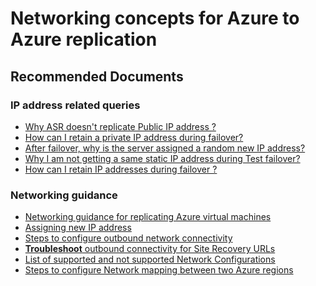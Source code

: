 <properties
    pageTitle="A2A networking"
    description="A2A networking"
    service="microsoft.recoveryservices"
    resource="vaults"
    authors="genlin, v-miegge"
    ms.author="asgang"
    displayOrder=""
    selfHelpType="generic"
    supportTopicIds="32574720"
    resourceTags=""
    productPesIds="16370"
    cloudEnvironments="public"
    articleId="35e66bb8-2fc0-4006-b001-a3234480e5fe"
/>

# Networking concepts for Azure to Azure replication

## **Recommended Documents**

### IP address related queries

* [Why ASR doesn't replicate Public IP address ?](https://docs.microsoft.com/azure/site-recovery/azure-to-azure-common-questions#can-i-retain-a-public-ip-address-after-failover)<br>
* [How can I retain a private IP address during failover?](https://docs.microsoft.com/azure/site-recovery/azure-to-azure-common-questions#can-i-retain-a-private-ip-address-during-failover)<br>
* [After failover, why is the server assigned a random new IP address?](https://docs.microsoft.com/azure/site-recovery/azure-to-azure-common-questions#after-failover-why-is-the-server-assigned-a-new-ip-address)<br>
* [Why I am not getting a same static IP address during Test failover?](https://docs.microsoft.com/azure/site-recovery/azure-to-azure-network-mapping#ip-address-assignment-during-test-failover)<br>
* [How can I retain IP addresses during failover ?](https://docs.microsoft.com/azure/site-recovery/site-recovery-retain-ip-azure-vm-failover)

### Networking guidance

* [Networking guidance for replicating Azure virtual machines](https://docs.microsoft.com/azure/site-recovery/site-recovery-azure-to-azure-networking-guidance)<br>
* [Assigning new IP address](https://docs.microsoft.com/azure/site-recovery/azure-to-azure-network-mapping#specify-a-subnet)<br>
* [Steps to configure outbound network connectivity](https://docs.microsoft.com/azure/site-recovery/azure-to-azure-tutorial-enable-replication#set-up-outbound-network-connectivity-for-vms)<br>
* [**Troubleshoot** outbound connectivity for Site Recovery URLs](https://docs.microsoft.com/azure/site-recovery/azure-to-azure-troubleshoot-errors#outbound-connectivity-for-site-recovery-urls-or-ip-ranges-error-code-151037-or-151072)<br>
* [List of supported and not supported Network Configurations](https://docs.microsoft.com/azure/site-recovery/azure-to-azure-support-matrix#replicated-machines---networking)<br>
* [Steps to configure Network mapping between two Azure regions](https://docs.microsoft.com/azure/site-recovery/site-recovery-network-mapping-azure-to-azure)
